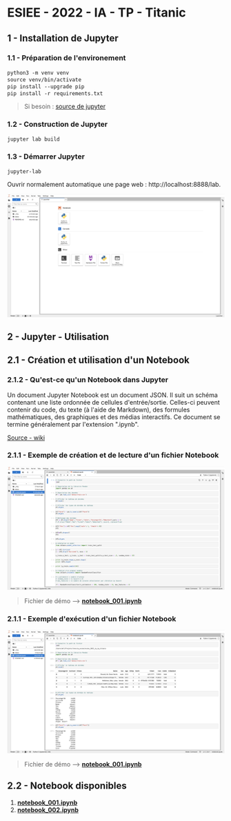 # ESIEE - 2022 - IA - TP - Titanic
 
## 1 - Installation de Jupyter

### 1.1 - Préparation de l'environement

```
python3 -m venv venv
source venv/bin/activate
pip install --upgrade pip
pip install -r requirements.txt
```

> Si besoin : [source de jupyter](https://jupyter.org/install)

### 1.2 - Construction de Jupyter

```
jupyter lab build
```

### 1.3 - Démarrer Jupyter

```
jupyter-lab
```

Ouvrir normalement automatique une page web : http://localhost:8888/lab.

![image](_img/001.png)

## 2 - Jupyter - Utilisation

## 2.1 - Création et utilisation d'un **Notebook**

### 2.1.2 - Qu'est-ce qu'un Notebook dans Jupyter

Un document Jupyter Notebook est un document JSON. Il suit un schéma contenant une liste ordonnée de cellules d'entrée/sortie. Celles-ci peuvent contenir du code, du texte (à l'aide de Markdown), des formules mathématiques, des graphiques et des médias interactifs. Ce document se termine généralement par l'extension ".ipynb".

[Source - wiki](https://fr.wikipedia.org/wiki/Jupyter#Jupyter_Notebook)

### 2.1.1 - Exemple de création et de lecture d'un fichier Notebook

![model_notebook](_img/002.png)

> Fichier de démo --> [**notebook_001.ipynb**](notebook_001.ipynb)

### 2.1.1 - Exemple d'exécution d'un fichier Notebook

![model_notebook](_img/003.png)

> Fichier de démo --> [**notebook_001.ipynb**](notebook_001.ipynb)

## 2.2 - Notebook disponibles

1. [**notebook_001.ipynb**](notebook_001.ipynb)
2. [**notebook_002.ipynb**](notebook_002.ipynb)